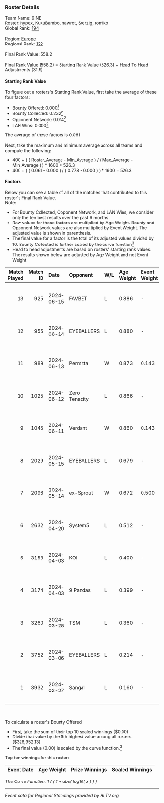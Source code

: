 ### Roster Details<br />
Team Name: 9INE<br />
Roster: hypex, KukuBambo, nawrot, Sterzig, tomiko<br />
Global Rank: [194](../standings_global.md)<br />
<br />
Region: [Europe]( ../standings_europe.md)<br />
Regional Rank: [122]( ../standings_europe.md)<br />
<br />
Final Rank Value:  558.2<br />
<br />
Final Rank Value (558.2) = Starting Rank Value (526.3) + Head To Head Adjustments (31.9)<br />

#### Starting Rank Value<br />
To figure out a rosters's Starting Rank Value, first take the average of these four factors:<br />
- Bounty Offered: 0.000[<sup>1</sup>](#table2)
- Bounty Collected: 0.232[<sup>2</sup>](#table1)
- Opponent Network: 0.014[<sup>2</sup>](#table1)
- LAN Wins: 0.000[<sup>2</sup>](#table1)

The average of these factors is 0.061<br />
<br />
Next, take the maximum and minimum average across all teams and compute the following:<br />
- 400 + ( ( Roster_Average - Min_Average ) / ( Max_Average - Min_Average ) ) * 1600 = 526.3
- 400 + ( ( 0.061 - 0.000 ) / ( 0.778 - 0.000 ) ) * 1600 = 526.3


#### Factors<br />
Below you can see a table of all of the matches that contributed to this roster's Final Rank Value.<br />
Note:<br />

- For Bounty Collected, Opponent Network, and LAN Wins, we consider only the ten best results over the past 6 months.
- Raw values for those factors are multiplied by Age Weight. Bounty and Opponent Network values are also multiplied by Event Weight. The adjusted value is shown in parenthesis.
- The final value for a factor is the total of its adjusted values divided by 10. Bounty Collected is further scaled by the curve function[<sup>3</sup>](#curveFunction)
- Head to head adjustments are based on rosters' starting rank values. The results shown below are adjusted by Age Weight and not Event Weight
<span id="table1"></span><br />


| Match Played | Match ID | Date       | Opponent      | W/L | Age Weight | Event Weight | Bounty Collected | Opponent Network | LAN Wins  | H2H Adj. | Roster                                    |
| -: | -: | :- | :- | :- | :- | :- | :- | :- | :- | -: | :- |
|           13 |      925 | 2024-06-15 | FAVBET        | L   | 0.886      | -            | -                | -                | -         |    -4.84 | hypex, KukuBambo, nawrot, Sterzig, tomiko |
|           12 |      955 | 2024-06-14 | EYEBALLERS    | L   | 0.880      | -            | -                | -                | -         |    -3.84 | hypex, KukuBambo, nawrot, Sterzig, tomiko |
|           11 |      989 | 2024-06-13 | Permitta      | W   | 0.873      | 0.143        | 0.024 (0.003)    | 0.801 (0.100)    | 0 (0.000) |    24.44 | hypex, KukuBambo, nawrot, Sterzig, tomiko |
|           10 |     1025 | 2024-06-12 | Zero Tenacity | L   | 0.866      | -            | -                | -                | -         |    -1.61 | hypex, KukuBambo, nawrot, Sterzig, tomiko |
|            9 |     1045 | 2024-06-11 | Verdant       | W   | 0.860      | 0.143        | 0.015 (0.002)    | 0.305 (0.037)    | 0 (0.000) |    24.05 | hypex, KukuBambo, nawrot, Sterzig, tomiko |
|            8 |     2029 | 2024-05-15 | EYEBALLERS    | L   | 0.679      | -            | -                | -                | -         |    -2.49 | hypex, KukuBambo, Sterzig, tomiko, zEden  |
|            7 |     2098 | 2024-05-14 | ex-Sprout     | W   | 0.672      | 0.500        | 0.000 (0.000)    | 0.000 (0.000)    | 0 (0.000) |     7.09 | hypex, KukuBambo, Sterzig, tomiko, zEden  |
|            6 |     2632 | 2024-04-20 | System5       | L   | 0.512      | -            | -                | -                | -         |    -4.80 | hypex, KukuBambo, Sterzig, tomiko, zEden  |
|            5 |     3158 | 2024-04-03 | KOI           | L   | 0.400      | -            | -                | -                | -         |    -1.10 | hypex, KukuBambo, Sterzig, tomiko, zEden  |
|            4 |     3174 | 2024-04-03 | 9 Pandas      | L   | 0.399      | -            | -                | -                | -         |    -0.76 | hypex, KukuBambo, Sterzig, tomiko, zEden  |
|            3 |     3260 | 2024-03-28 | TSM           | L   | 0.360      | -            | -                | -                | -         |    -3.35 | KEi, KukuBambo, mynio, nawrot, tomiko     |
|            2 |     3752 | 2024-03-06 | EYEBALLERS    | L   | 0.214      | -            | -                | -                | -         |    -0.71 | KEi, KukuBambo, mynio, nawrot, tomiko     |
|            1 |     3932 | 2024-02-27 | Sangal        | L   | 0.160      | -            | -                | -                | -         |    -0.15 | KEi, KukuBambo, mynio, nawrot, tomiko     |

<br />
<span id="table2"></span><br />
To calculate a roster's Bounty Offered:<br />

- First, take the sum of their top 10 scaled winnings ($0.00)
- Divide that value by the 5th highest value among all rosters ($326,952.13)
- The final value (0.00) is scaled by the curve function.[<sup>3</sup>](#curveFunction)

Top ten winnings for this roster:<br />

| Event Date | Age Weight | Prize Winnings | Scaled Winnings |
| :- | -: | :- | :- |


<span id="curveFunction"></span>_The Curve Function: 1 / ( 1 + abs( log10( x ) ) )_<br />

---
_Event data for Regional Standings provided by HLTV.org_<br />
